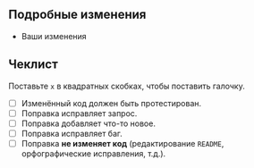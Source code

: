 ## Подробные изменения

- Ваши изменения

## Чеклист 
Поставьте `x` в квадратных скобках, чтобы поставить галочку.

- [ ] Изменённый код должен быть протестирован.
- [ ] Поправка исправляет запрос.
- [ ] Поправка добавляет что-то новое.
- [ ] Поправка исправляет баг.
- [ ] Поправка **не изменяет код** (редактирование `README`, орфографические исправления, т.д.).
